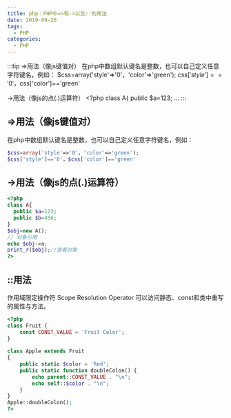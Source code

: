 ```yaml
---
title: php：PHP中=>和->以及::的用法
date: 2019-09-26
tags:
  - PHP
categories:
  - PHP
---
```


:::tip
=&gt;用法（像js键值对）
在php中数组默认键名是整数，也可以自己定义任意字符键名，例如：
$css=array('style'=&gt;'0'，'color'=&gt;'green');
$css['style']=='0'，$css['color']=='green'

-&gt;用法（像js的点(.)运算符）
&lt;?php 
class A{ 
  public $a=123; 
...
:::

<!-- more -->

## =>用法（像js键值对）
在php中数组默认键名是整数，也可以自己定义任意字符键名，例如：
```php
$css=array('style'=>'0'，'color'=>'green');
$css['style']=='0'，$css['color']=='green'
```
## ->用法（像js的点(.)运算符）
```php
<?php 
class A{ 
  public $a=123; 
  public $b=456; 
} 
$obj=new A();
// 对象引用
echo $obj->a;
print_r($obj);//查看对象
?>
```
## ::用法
作用域限定操作符 Scope Resolution Operator 可以访问静态、const和类中重写的属性与方法。
```php 
<?php 
class Fruit { 
	const CONST_VALUE = 'Fruit Color'; 
}
 
class Apple extends Fruit 
{ 
	public static $color = 'Red'; 
	public static function doubleColon() {
		echo parent::CONST_VALUE . "\n";
		echo self::$color . "\n";
	}
}
Apple::doubleColon();
?>
```
